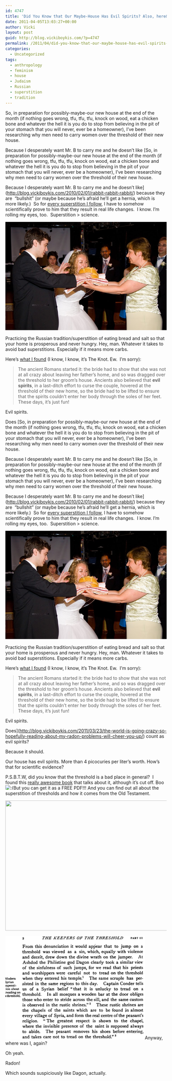 ```yaml
---
id: 4747
title: 'Did You Know that Our Maybe-House Has Evil Spirits? Also, here&#8217;s a picture of me eating bread.'
date: 2011-04-05T13:03:27+00:00
author: Vicki
layout: post
guid: http://blog.vickiboykis.com/?p=4747
permalink: /2011/04/did-you-know-that-our-maybe-house-has-evil-spirits-also-heres-a-picture-of-me-eating-bread/
categories:
  - Uncategorized
tags:
  - anthropology
  - feminism
  - house
  - Judaism
  - Russian
  - superstition
  - tradition
---
```

So, in preparation for possibly-maybe-our new house at the end of the month (if nothing goes wrong, tfu, tfu, tfu, knock on wood, eat a chicken bone and whatever the hell it is you do to stop from believing in the pit of your stomach that you will never, ever be a homeowner), I&#8217;ve been researching why men need to carry women over the threshold of their new house.

Because I desperately want Mr. B to carry me and he doesn&#8217;t like [So, in preparation for possibly-maybe-our new house at the end of the month (if nothing goes wrong, tfu, tfu, tfu, knock on wood, eat a chicken bone and whatever the hell it is you do to stop from believing in the pit of your stomach that you will never, ever be a homeowner), I&#8217;ve been researching why men need to carry women over the threshold of their new house.

Because I desperately want Mr. B to carry me and he doesn&#8217;t like](http://blog.vickiboykis.com/2010/02/01/rabbit-rabbit-rabbit/) because they are  &#8220;bullshit&#8221; (or maybe because he&#8217;s afraid he&#8217;ll get a hernia, which is more likely.)  So for [every superstition I follow](http://en.wikipedia.org/wiki/Russian_traditions_and_superstitions), I have to somehow scientifically prove to him that they result in real life changes.  I know. I&#8217;m rolling my eyes, too.  Superstition > science.

<div id="attachment_4748" style="width: 514px" class="wp-caption aligncenter">
  <a href="https://raw.githubusercontent.com/veekaybee/wlb/gh-pages/assets/images/2011/04/weddingevil.jpg"><img class="size-full wp-image-4748" title="weddingevil" src="https://raw.githubusercontent.com/veekaybee/wlb/gh-pages/assets/images/2011/04/weddingevil.jpg" alt="" width="504" height="337" /></a>
  
  <p class="wp-caption-text">
    Practicing the Russian tradition/superstition of eating bread and salt so that your home is prosperous and never hungry. Hey, man. Whatever it takes to avoid bad superstitions. Especially if it means more carbs.
  </p>
</div>

<p style="text-align: left;">
  Here&#8217;s <a href="http://wedding.theknot.com/wedding-questions/wedding-tradition-questions/qa/carrying-the-bride-over-the-threshold.aspx?MsdVisit=1">what I found</a> (I know, I know, it&#8217;s The Knot. Ew.  I&#8217;m sorry):
</p>

> The ancient Romans started it: the bride had to show that she was not at all crazy about leaving her father&#8217;s home, and so was dragged over the threshold to her groom&#8217;s house. Ancients also believed that **evil spirits**, in a last-ditch effort to curse the couple, hovered at the threshold of their new home, so the bride had to be lifted to ensure that the spirits couldn&#8217;t enter her body through the soles of her feet. These days, it&#8217;s just fun!

Evil spirits.

Does [So, in preparation for possibly-maybe-our new house at the end of the month (if nothing goes wrong, tfu, tfu, tfu, knock on wood, eat a chicken bone and whatever the hell it is you do to stop from believing in the pit of your stomach that you will never, ever be a homeowner), I&#8217;ve been researching why men need to carry women over the threshold of their new house.

Because I desperately want Mr. B to carry me and he doesn&#8217;t like [So, in preparation for possibly-maybe-our new house at the end of the month (if nothing goes wrong, tfu, tfu, tfu, knock on wood, eat a chicken bone and whatever the hell it is you do to stop from believing in the pit of your stomach that you will never, ever be a homeowner), I&#8217;ve been researching why men need to carry women over the threshold of their new house.

Because I desperately want Mr. B to carry me and he doesn&#8217;t like](http://blog.vickiboykis.com/2010/02/01/rabbit-rabbit-rabbit/) because they are  &#8220;bullshit&#8221; (or maybe because he&#8217;s afraid he&#8217;ll get a hernia, which is more likely.)  So for [every superstition I follow](http://en.wikipedia.org/wiki/Russian_traditions_and_superstitions), I have to somehow scientifically prove to him that they result in real life changes.  I know. I&#8217;m rolling my eyes, too.  Superstition > science.

<div id="attachment_4748" style="width: 514px" class="wp-caption aligncenter">
  <a href="https://raw.githubusercontent.com/veekaybee/wlb/gh-pages/assets/images/2011/04/weddingevil.jpg"><img class="size-full wp-image-4748" title="weddingevil" src="https://raw.githubusercontent.com/veekaybee/wlb/gh-pages/assets/images/2011/04/weddingevil.jpg" alt="" width="504" height="337" /></a>
  
  <p class="wp-caption-text">
    Practicing the Russian tradition/superstition of eating bread and salt so that your home is prosperous and never hungry. Hey, man. Whatever it takes to avoid bad superstitions. Especially if it means more carbs.
  </p>
</div>

<p style="text-align: left;">
  Here&#8217;s <a href="http://wedding.theknot.com/wedding-questions/wedding-tradition-questions/qa/carrying-the-bride-over-the-threshold.aspx?MsdVisit=1">what I found</a> (I know, I know, it&#8217;s The Knot. Ew.  I&#8217;m sorry):
</p>

> The ancient Romans started it: the bride had to show that she was not at all crazy about leaving her father&#8217;s home, and so was dragged over the threshold to her groom&#8217;s house. Ancients also believed that **evil spirits**, in a last-ditch effort to curse the couple, hovered at the threshold of their new home, so the bride had to be lifted to ensure that the spirits couldn&#8217;t enter her body through the soles of her feet. These days, it&#8217;s just fun!

Evil spirits.

Does](http://blog.vickiboykis.com/2011/03/23/the-world-is-going-crazy-so-hopefully-reading-about-my-radon-problems-will-cheer-you-up/) count as evil spirits?

Because it should.

Our house has evil spirits. More than 4 picocuries per liter&#8217;s worth. How&#8217;s that for scientific evidence?

P.S.B.T.W, did you know that the threshold is a bad place in general?  I found this [really awesome book](http://books.google.com/books?id=Ue4MAAAAIAAJ&ots=BSxvJ6wIqk&dq=carrying%20the%20bride&lr&pg=PA6#v=onepage&q=carrying%20the%20bride&f=false) that talks about it, although it&#8217;s cut off. Boo  <img src="http://blog.vickiboykis.com/wp-includes/images/smilies/frownie.png" alt=":(" class="wp-smiley" style="height: 1em; max-height: 1em;" />But you can get it as a FREE PDF!!! And you can find out all about the superstition of thresholds and how it comes from the Old Testament.

<img src="http://books.google.com/books?id=Ue4MAAAAIAAJ&pg=PA6&img=1&zoom=3&hl=en&sig=ACfU3U0EyvDsNHql3X2F9emfZM5juOrmZw&ci=55%2C855%2C936%2C705&edge=0" alt="" width="538" height="405" />

[<img class="aligncenter size-full wp-image-4749" title="Screen shot 2011-04-05 at 2.01.09 PM" src="https://raw.githubusercontent.com/veekaybee/wlb/gh-pages/assets/images/2011/04/Screen-shot-2011-04-05-at-2.01.09-PM.png" alt="" width="436" height="322" />](https://raw.githubusercontent.com/veekaybee/wlb/gh-pages/assets/images/2011/04/Screen-shot-2011-04-05-at-2.01.09-PM.png)Anyway, where was I, again?

Oh yeah.

Radon!

Which sounds suspiciously like Dagon, actually.